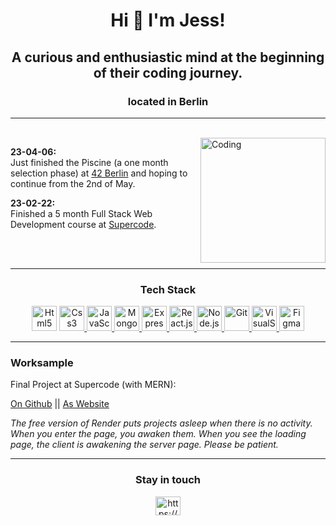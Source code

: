 <h1 align="center">Hi 👋 I'm Jess!</h1>
<h2 align="center">A curious and enthusiastic mind at the beginning of their coding journey.</h2>
<h3 align="center">located in Berlin</h3>

<hr>
<br>

<img align="right" alt="Coding" height="200" src="https://gifdb.com/images/high/cowboy-bebop-edward-balancing-fqfdbpndc783uduo.gif">
<p><b>23-04-06:</b><br> Just finished the Piscine (a one month selection phase) at <a href="https://42berlin.de/" rel="noreferrer">42 Berlin</a> and hoping to continue from the 2nd of May.</p>
<p><b>23-02-22:</b><br> Finished a 5 month Full Stack Web Development course at <a href="https://www.super-code.de/" rel="noreferrer">Supercode</a>.</p>

<br>
<br>
<hr>

<h3 align="center">Tech Stack</h3>
<p align="center"><a href="https://en.wikipedia.org/wiki/HTML" target="_blank" rel="noopener noreferrer"><img src="https://camo.githubusercontent.com/da7acacadecf91d6dc02efcd2be086bb6d78ddff19a1b7a0ab2755a6fda8b1e9/68747470733a2f2f63646e2e6a7364656c6976722e6e65742f67682f64657669636f6e732f64657669636f6e2f69636f6e732f68746d6c352f68746d6c352d6f726967696e616c2e737667" alt="Html5" width="40" height="40"/></a>
<a href="https://en.wikipedia.org/wiki/CSS" target="_blank" rel="noreferrer"> <img src="https://camo.githubusercontent.com/2e496d4bfc6f753ddca87b521ce95c88219f77800212ffa6d4401ad368c82170/68747470733a2f2f63646e2e6a7364656c6976722e6e65742f67682f64657669636f6e732f64657669636f6e2f69636f6e732f637373332f637373332d6f726967696e616c2e737667" alt="Css3" width="40" height="40"/> </a> 
<a href="https://en.wikipedia.org/wiki/JavaScript" target="_blank" rel="noreferrer"> <img src="https://camo.githubusercontent.com/442c452cb73752bb1914ce03fce2017056d651a2099696b8594ddf5ccc74825e/68747470733a2f2f63646e2e6a7364656c6976722e6e65742f67682f64657669636f6e732f64657669636f6e2f69636f6e732f6a6176617363726970742f6a6176617363726970742d6f726967696e616c2e737667" alt="JavaScript" width="40" height="40"/> </a>
<a href="https://en.wikipedia.org/wiki/MongoDB" target="_blank" rel="noreferrer"> <img src="https://camo.githubusercontent.com/9ebde7ca22ab3f3b4bf92d2743804ab9e581e413a16cdf3626c2092e69967d80/68747470733a2f2f63646e2e6a7364656c6976722e6e65742f67682f64657669636f6e732f64657669636f6e2f69636f6e732f6d6f6e676f64622f6d6f6e676f64622d6f726967696e616c2e737667" alt="MongoDB" width="40" height="40"/> </a>
<a href="https://en.wikipedia.org/wiki/Express.js" target="_blank" rel="noreferrer"> <img src="https://camo.githubusercontent.com/40756575fc2fd74b1883ea0cc5c2a49aa7048ab58286f43a121109d69a9ea160/68747470733a2f2f63646e2e6a7364656c6976722e6e65742f67682f64657669636f6e732f64657669636f6e2f69636f6e732f657870726573732f657870726573732d6f726967696e616c2e737667" alt="Express.js" width="40" height="40"/> </a>
<a href="https://en.wikipedia.org/wiki/React_(software)" target="_blank" rel="noreferrer"> <img src="https://camo.githubusercontent.com/27d0b117da00485c56d69aef0fa310a3f8a07abecc8aa15fa38c8b78526c60ac/68747470733a2f2f63646e2e6a7364656c6976722e6e65742f67682f64657669636f6e732f64657669636f6e2f69636f6e732f72656163742f72656163742d6f726967696e616c2e737667" alt="React.js" width="40" height="40"/> </a>
<a href="https://en.wikipedia.org/wiki/Node.js" target="_blank" rel="noreferrer"> <img src="https://camo.githubusercontent.com/900baefb89e187c8b32cdbb3b440d1502fe8f30a1a335cc5dc5868af0142f8b1/68747470733a2f2f63646e2e6a7364656c6976722e6e65742f67682f64657669636f6e732f64657669636f6e2f69636f6e732f6e6f64656a732f6e6f64656a732d6f726967696e616c2e737667" alt="Node.js" width="40" height="40"/> </a>
<a href="https://en.wikipedia.org/wiki/Git" target="_blank" rel="noreferrer"> <img src="https://camo.githubusercontent.com/dc9e7e657b4cd5ba7d819d1a9ce61434bd0ddbb94287d7476b186bd783b62279/68747470733a2f2f63646e2e6a7364656c6976722e6e65742f67682f64657669636f6e732f64657669636f6e2f69636f6e732f6769742f6769742d6f726967696e616c2e737667" alt="Git" width="40" height="40"/> </a>
<a href="https://en.wikipedia.org/wiki/Visual_Studio_Code" target="_blank" rel="noreferrer"> <img src="https://camo.githubusercontent.com/5fa137d222dde7b69acd22c6572a065ce3656e6ffa1f5e88c1b5c7a935af3cc6/68747470733a2f2f63646e2e6a7364656c6976722e6e65742f67682f64657669636f6e732f64657669636f6e2f69636f6e732f7673636f64652f7673636f64652d6f726967696e616c2e737667" alt="VisualStudioCode" width="40" height="40"/> </a>
<a href="https://en.wikipedia.org/wiki/Figma_(software)" target="_blank" rel="noreferrer"> <img src="https://camo.githubusercontent.com/cdd289ae72f33665800bc6a63936d5afa0454214d520945780894151112a055f/68747470733a2f2f63646e2e6a7364656c6976722e6e65742f67682f64657669636f6e732f64657669636f6e2f69636f6e732f6669676d612f6669676d612d6f726967696e616c2e737667" alt="Figma" width="40" height="40"/> </a>
</p>

<hr>

<h3>Worksample</h3>
<p>Final Project at Supercode (with MERN):</p>
<p><a href=https://github.com/YubiFuu/Finco>On Github</a>   ||   <a href="https://finco-client.onrender.com">As Website</a></p>
<p><i>The free version of Render puts projects asleep when there is no activity. When you enter the page, you awaken them. When you see the loading page, the client is awakening the server page. Please be patient.</i></p>

<hr>

<h3 align="center">Stay in touch</h3>
<p align="center">
<a href="https://www.linkedin.com/in/jessica-b%C3%B6rner-11180b258/" target="_blank"><img align="center" src="https://raw.githubusercontent.com/rahuldkjain/github-profile-readme-generator/master/src/images/icons/Social/linked-in-alt.svg" alt="https://www.linkedin.com/in/jessica-b%C3%B6rner-11180b258/" height="30" width="40" /></a>
</p>





